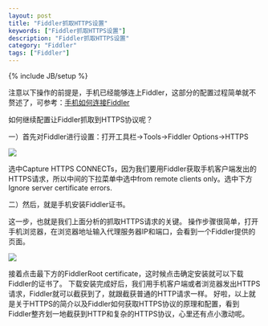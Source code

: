 ```yaml
---
layout: post
title: "Fiddler抓取HTTPS设置"
keywords: ["Fiddler抓取HTTPS设置"]
description: "Fiddler抓取HTTPS设置"
category: "Fiddler"
tags: ["Fiddler"]
---
```

{% include JB/setup %}

注意以下操作的前提是，手机已经能够连上Fiddler，这部分的配置过程简单就不赘述了，可参考：[手机如何连接Fiddler](https://img.alicdn.com/imgextra/i3/1819728314/TB2aGgaXH2B11BjSsplXXcMDVXa_!!1819728314.png) 

如何继续配置让Fiddler抓取到HTTPS协议呢？

一）首先对Fiddler进行设置：打开工具栏->Tools->Fiddler Options->HTTPS

![](http://upload-images.jianshu.io/upload_images/1430132-dcf7a179657c91ff.png?imageMogr2/auto-orient/strip%7CimageView2/2/w/1240)

选中Capture HTTPS CONNECTs，因为我们要用Fiddler获取手机客户端发出的HTTPS请求，所以中间的下拉菜单中选中from remote clients only。选中下方Ignore server certificate errors.

二）然后，就是手机安装Fiddler证书。

这一步，也就是我们上面分析的抓取HTTPS请求的关键。
操作步骤很简单，打开手机浏览器，在浏览器地址输入代理服务器IP和端口，会看到一个Fiddler提供的页面。

![](https://img.alicdn.com/imgextra/i2/1819728314/TB2ANv.XOnB11BjSsphXXXpaXXa_!!1819728314.png)

接着点击最下方的FiddlerRoot certificate，这时候点击确定安装就可以下载Fiddler的证书了。
下载安装完成好后，我们用手机客户端或者浏览器发出HTTPS请求，Fiddler就可以截获到了，就跟截获普通的HTTP请求一样。
好啦，以上就是关于HTTPS的简介以及Fiddler如何获取HTTPS协议的原理和配置，看到Fiddler整齐划一地截获到HTTP和复杂的HTTPS协议，心里还有点小激动呢。
